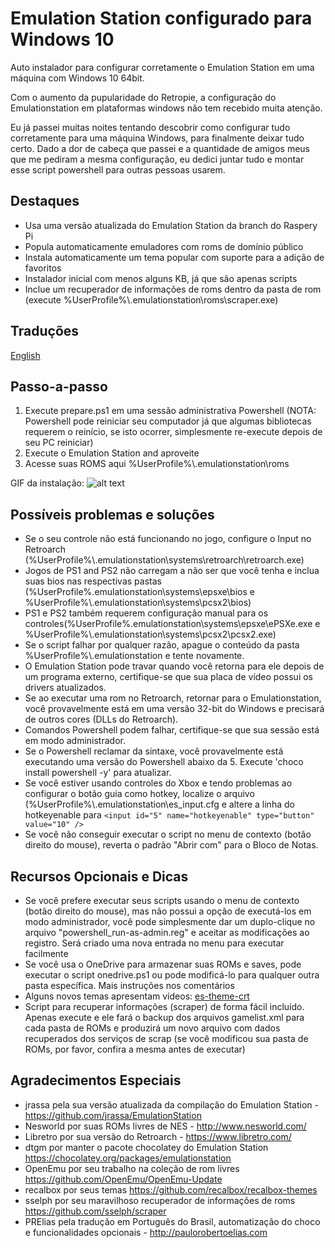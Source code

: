 Emulation Station configurado para Windows 10
======

Auto instalador para configurar corretamente o Emulation Station em uma máquina com Windows 10 64bit.

Com o aumento da pupularidade do Retropie, a configuração do Emulationstation em plataformas windows não
tem recebido muita atenção.

Eu já passei muitas noites tentando descobrir como configurar tudo corretamente para uma máquina Windows,
para finalmente deixar tudo certo. Dado a dor de cabeça que passei e a quantidade de amigos meus que me
pediram a mesma configuração, eu dedici juntar tudo e montar esse script powershell para outras pessoas usarem.

Destaques
------
- Usa uma versão atualizada do Emulation Station da branch do Raspery Pi
- Popula automaticamente emuladores com roms de domínio público
- Instala automaticamente um tema popular com suporte para a adição de favoritos
- Instalador inicial com menos alguns KB, já que são apenas scripts
- Inclue um recuperador de informações de roms dentro da pasta de rom (execute %UserProfile%\\.emulationstation\roms\scraper.exe)

Traduções
------
[English](README.md)

Passo-a-passo
------
1. Execute prepare.ps1 em uma sessão administrativa Powershell
  (NOTA: Powershell pode reiniciar seu computador já que algumas bibliotecas requerem o reinício, se isto ocorrer, simplesmente re-execute depois de seu PC reiniciar)
2. Execute o Emulation Station and aproveite
3. Acesse suas ROMS aqui %UserProfile%\\.emulationstation\roms

GIF da instalação:
![alt text](https://github.com/Francommit/github_gif_dump/blob/master/installation-instructions.gif?raw=true)



Possíveis problemas e soluções
------
- Se o seu controle não está funcionando no jogo, configure o Input no Retroarch (%UserProfile%\\.emulationstation\systems\retroarch\retroarch.exe)
- Jogos de PS1 and PS2 não carregam a não ser que você tenha e inclua suas bios nas respectivas pastas (%UserProfile%\.emulationstation\systems\epsxe\bios e %UserProfile%\\.emulationstation\systems\pcsx2\bios)
- PS1 e PS2 também requerem configuração manual para os controles(%UserProfile%\.emulationstation\systems\epsxe\ePSXe.exe e %UserProfile%\\.emulationstation\systems\pcsx2\pcsx2.exe)
- Se o script falhar por qualquer razão, apague o conteúdo da pasta %UserProfile%\\.emulationstation e tente novamente.
- O Emulation Station pode travar quando você retorna para ele depois de um programa externo, certifique-se que sua placa de vídeo possui os drivers atualizados.
- Se ao executar uma rom no Retroarch, retornar para o Emulationstation, você provavelmente está em uma versão 32-bit do Windows e precisará de outros cores (DLLs do Retroarch).
- Comandos Powershell podem falhar, certifique-se que sua sessão está em modo administrador.
- Se o Powershell reclamar da sintaxe, você provavelmente está executando uma versão do Powershell abaixo da 5. Execute 'choco install powershell -y' para atualizar.
- Se você estiver usando controles do Xbox e tendo problemas ao configurar o botão guia como hotkey, localize o arquivo (%UserProfile%\\.emulationstation\es_input.cfg e altere a linha do hotkeyenable para ```<input id="5" name="hotkeyenable" type="button" value="10" />```
- Se você não conseguir executar o script no menu de contexto (botão direito do mouse), reverta o padrão "Abrir com" para o Bloco de Notas.

Recursos Opcionais e Dicas
------
- Se você prefere executar seus scripts usando o menu de contexto (botão direito do mouse), mas não possui a opção de executá-los em modo administrador, você pode simplesmente dar um duplo-clique no arquivo "powershell_run-as-admin.reg" e aceitar as modificações ao registro. Será criado uma nova entrada no menu para executar facilmente
- Se você usa o OneDrive para armazenar suas ROMs e saves, pode executar o script onedrive.ps1 ou pode modificá-lo para qualquer outra pasta específica. Mais instruções nos comentários
- Alguns novos temas apresentam vídeos: [es-theme-crt](https://github.com/PRElias/es-theme-crt)
- Script para recuperar informações (scraper) de forma fácil incluído. Apenas execute e ele fará o backup dos arquivos gamelist.xml para cada pasta de ROMs e produzirá um novo arquivo com dados recuperados dos serviços de scrap (se você modificou sua pasta de ROMs, por favor, confira a mesma antes de executar)

Agradecimentos Especiais
------
- jrassa pela sua versão atualizada da compilação do Emulation Station - https://github.com/jrassa/EmulationStation
- Nesworld por suas ROMs livres de NES - http://www.nesworld.com/
- Libretro por sua versão do Retroarch - https://www.libretro.com/
- dtgm por manter o pacote chocolatey do Emulation Station https://chocolatey.org/packages/emulationstation
- OpenEmu por seu trabalho na coleção de rom livres https://github.com/OpenEmu/OpenEmu-Update
- recalbox por seus temas https://github.com/recalbox/recalbox-themes
- sselph por seu maravilhoso recuperador de informações de roms https://github.com/sselph/scraper
- PRElias pela tradução em Português do Brasil, automatização do choco e funcionalidades opcionais - http://paulorobertoelias.com
